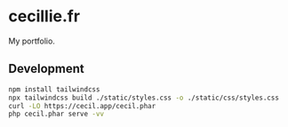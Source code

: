 # cecillie.fr

My portfolio.

## Development

```bash
npm install tailwindcss
npx tailwindcss build ./static/styles.css -o ./static/css/styles.css
curl -LO https://cecil.app/cecil.phar
php cecil.phar serve -vv
```
